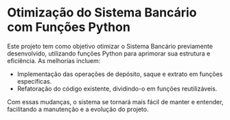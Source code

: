 # Otimização do Sistema Bancário com Funções Python

<p>Este projeto tem como objetivo otimizar o Sistema Bancário previamente desenvolvido, utilizando funções Python para aprimorar sua estrutura e eficiência. As melhorias incluem:</p>
<ul>
    <li>Implementação das operações de depósito, saque e extrato em funções específicas.</li>
    <li>Refatoração do código existente, dividindo-o em funções reutilizáveis.</li>
</ul>
<p>Com essas mudanças, o sistema se tornará mais fácil de manter e entender, facilitando a manutenção e a evolução do projeto.</p>
